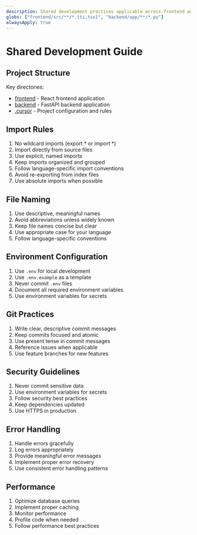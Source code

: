 ```yaml
---
description: Shared development practices applicable across frontend and backend
globs: ["frontend/src/**/*.{ts,tsx}", "backend/app/**/*.py"]
alwaysApply: true
---
```

# Shared Development Guide

## Project Structure
Key directories:
- [frontend](mdc:frontend) - React frontend application
- [backend](mdc:backend) - FastAPI backend application
- [.cursor](mdc:.cursor) - Project configuration and rules

## Import Rules
1. No wildcard imports (export * or import *)
2. Import directly from source files
3. Use explicit, named imports
4. Keep imports organized and grouped
5. Follow language-specific import conventions
6. Avoid re-exporting from index files
7. Use absolute imports when possible

## File Naming
1. Use descriptive, meaningful names
2. Avoid abbreviations unless widely known
3. Keep file names concise but clear
4. Use appropriate case for your language
5. Follow language-specific conventions

## Environment Configuration
1. Use `.env` for local development
2. Use `.env.example` as a template
3. Never commit `.env` files
4. Document all required environment variables
5. Use environment variables for secrets

## Git Practices
1. Write clear, descriptive commit messages
2. Keep commits focused and atomic
3. Use present tense in commit messages
4. Reference issues when applicable
5. Use feature branches for new features

## Security Guidelines
1. Never commit sensitive data
2. Use environment variables for secrets
3. Follow security best practices
4. Keep dependencies updated
5. Use HTTPS in production

## Error Handling
1. Handle errors gracefully
2. Log errors appropriately
3. Provide meaningful error messages
4. Implement proper error recovery
5. Use consistent error handling patterns

## Performance
1. Optimize database queries
2. Implement proper caching
3. Monitor performance
4. Profile code when needed
5. Follow performance best practices
